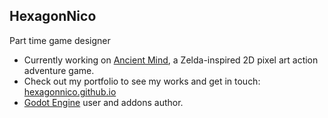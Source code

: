 ## HexagonNico

Part time game designer

- Currently working on [Ancient Mind](ancient-mind.github.io), a Zelda-inspired 2D pixel art action adventure game.
- Check out my portfolio to see my works and get in touch: [hexagonnico.github.io](https://hexagonnico.github.io)
- [Godot Engine](https://github.com/godotengine) user and addons author.

